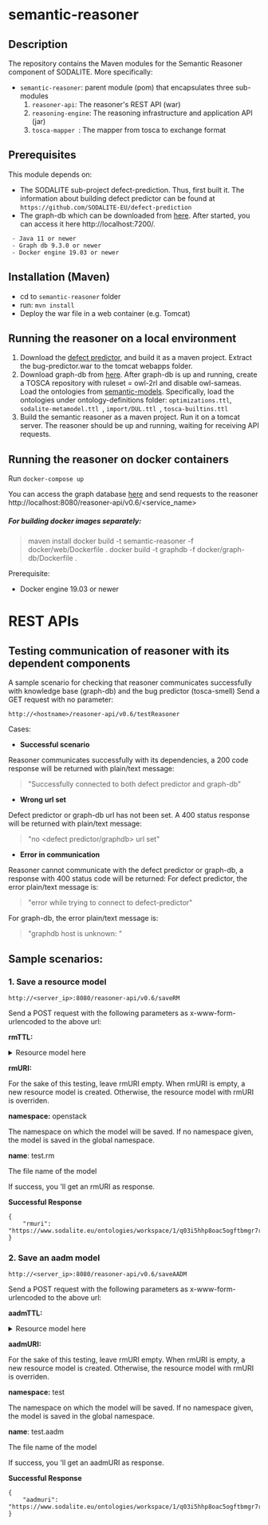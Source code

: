 # semantic-reasoner

## Description

The repository contains the Maven modules for the Semantic Reasoner component of SODALITE. More specifically:

- `semantic-reasoner`: parent module (pom)  that encapsulates three sub-modules
    1. `reasoner-api`: The reasoner's REST API (war)
    2. `reasoning-engine`: The reasoning infrastructure and application API (jar)
    3.  `tosca-mapper `: The mapper from tosca to exchange format

## Prerequisites
This module depends on:

- The SODALITE sub-project defect-prediction. Thus, first built it.
The information about building defect predictor can be found at
 ` https://github.com/SODALITE-EU/defect-prediction `
- The graph-db which can be downloaded from [here](http://graphdb.ontotext.com/documentation/free/index.html). 
After started, you can access it here http://localhost:7200/.
```
 - Java 11 or newer
 - Graph db 9.3.0 or newer
 - Docker engine 19.03 or newer 
 ```
 
## Installation (Maven)

- cd to `semantic-reasoner` folder
- run: `mvn install`
- Deploy the war file in a web container (e.g. Tomcat)

## Running the reasoner on a local environment
1) Download the [defect predictor](https://github.com/SODALITE-EU/defect-prediction), and build it as a maven project.
Extract the bug-predictor.war to the tomcat webapps folder.
2) Download graph-db from [here](http://graphdb.ontotext.com/). 
After graph-db is up and running, create a TOSCA repository with ruleset = owl-2rl and disable owl-sameas.
Load the ontologies from [semantic-models](https://github.com/SODALITE-EU/semantic-models/tree/master/ontology%20definitions).
Specifically, load the ontologies under ontology-definitions folder:
 `optimizations.ttl`,  `sodalite-metamodel.ttl `,  `import/DUL.ttl `,  `tosca-builtins.ttl `
4) Build the semantic reasoner as a maven project. Run it on a tomcat server. 
The reasoner should be up and running, waiting for receiving API requests.

## Running the reasoner on docker containers
Run 
```docker-compose up```

You can access the graph database [here](http://localhost:7200/)
and send requests to the reasoner http://localhost:8080/reasoner-api/v0.6/<service_name>
##### For building docker images separately:

> maven install
>docker build -t semantic-reasoner -f docker/web/Dockerfile .
> docker build -t graphdb -f docker/graph-db/Dockerfile .

  Prerequisite:
 - Docker engine 19.03 or newer

# REST APIs

## Testing communication of reasoner with its dependent components
A sample scenario for checking that reasoner communicates successfully with knowledge base (graph-db) and the bug predictor (tosca-smell)
Send a GET request with no parameter:
```
http://<hostname>/reasoner-api/v0.6/testReasoner 
```
Cases:
- **Successful scenario**

Reasoner communicates successfully with its dependencies, a 200 code response will be returned
with plain/text message:
>"Successfully connected to both defect predictor and graph-db"

- **Wrong url set**

Defect predictor or graph-db url has not been set.
A 400 status response will be returned with plain/text message:
>"no <defect predictor/graphdb> url set"
- **Error in communication**

Reasoner cannot communicate with the defect predictor or graph-db, a response with 400 status code will be returned:
For defect predictor, the error plain/text message is:
>"error while trying to connect to defect-predictor"

For graph-db, the error plain/text message is:
>"graphdb host is unknown: <graphdb url>"

 

## Sample scenarios:
### 1. Save a resource model
```
http://<server_ip>:8080/reasoner-api/v0.6/saveRM
```

Send a POST request with the following parameters as x-www-form-urlencoded to the above url:

**rmTTL:**
<details>
<summary>Resource model here</summary>

```
# baseURI: https://www.sodalite.eu/ontologies/exchange/rm/
# imports: https://www.sodalite.eu/ontologies/exchange/

@prefix : <https://www.sodalite.eu/ontologies/exchange/rm/> .
@prefix exchange: <https://www.sodalite.eu/ontologies/exchange/> .
@prefix owl: <http://www.w3.org/2002/07/owl#> .
@prefix rdf: <http://www.w3.org/1999/02/22-rdf-syntax-ns#> .
@prefix rdfs: <http://www.w3.org/2000/01/rdf-schema#> .
@prefix xsd: <http://www.w3.org/2001/XMLSchema#> .

:
  rdf:type owl:Ontology ;
  owl:imports exchange: ;
  owl:versionInfo "Created by the SODALITE IDE" ;
.

:RM_1
  rdf:type exchange:RM ;
  exchange:userId "27827d44-0f6c-11ea-8d71-362b9e155667" ;
.
:Parameter_1
  rdf:type exchange:Parameter ;
  exchange:name "property" ;  
  exchange:value 'docker_ip' ; 
.
:Parameter_2
  rdf:type exchange:Parameter ;
  exchange:name "entity" ;  
  exchange:value 'SELF' ; 
.
:Parameter_3
  rdf:type exchange:Parameter ;
  exchange:name "get_property" ;
  exchange:hasParameter :Parameter_1 ;
  exchange:hasParameter :Parameter_2 ;
.	

:Parameter_4
  rdf:type exchange:Parameter ;
  exchange:name "value" ;
  exchange:hasParameter :Parameter_3 ;
.

:Parameter_5
  rdf:type exchange:Parameter ;
  exchange:name "docker_ip" ;
  exchange:hasParameter :Parameter_4 ;
.	


:Parameter_6
  rdf:type exchange:Parameter ;
  exchange:name "path" ;
  exchange:value '/workspace/iac-management/blueprint-samples/blueprints/sodalite-test/modules/vm/playbooks/set_ip.yaml' ;
.

:Parameter_7
  rdf:type exchange:Parameter ;
  exchange:name "content" ;
  exchange:value '- hosts: all\n  gather_facts: no\n  tasks:\n    - name: Set attributes\n      set_stats:\n        data:\n          private_address: "{{ docker_ip }}"\n          public_address: "{{ docker_ip }}"' ;
.


:Parameter_8
  rdf:type exchange:Parameter ;
  exchange:name "primary" ;
  exchange:hasParameter :Parameter_6 ;
  exchange:hasParameter :Parameter_7 ;
.


:Parameter_9
  rdf:type exchange:Parameter ;
  exchange:name "implementation" ;
  exchange:hasParameter :Parameter_8 ;
.

:Parameter_10
  rdf:type exchange:Parameter ;
  exchange:name "create" ;
  exchange:hasParameter :Parameter_5 ;
  exchange:hasParameter :Parameter_9 ;
.

:Parameter_11
  rdf:type exchange:Parameter ;
  exchange:name "type" ;
  exchange:value 'string' ;  
.

:Parameter_12
  rdf:type exchange:Parameter ;
  exchange:name "required" ;
  exchange:value 'false' ;
.
:Property_1
  rdf:type exchange:Property ;
  exchange:name "username" ;
  exchange:hasParameter :Parameter_11 ;
  exchange:hasParameter :Parameter_12 ;
.
:Parameter_13
  rdf:type exchange:Parameter ;
  exchange:name "type" ;
  exchange:value 'string' ;  
.
:Parameter_14
  rdf:type exchange:Parameter ;
  exchange:name "required" ;
  exchange:value 'false' ;
.
:Property_2
  rdf:type exchange:Property ;
  exchange:name "docker_ip" ;
  exchange:hasParameter :Parameter_13 ;
  exchange:hasParameter :Parameter_14 ;
.
:Parameter_15
  rdf:type exchange:Parameter ;
  exchange:name "type" ;
  exchange:value 'tosca.interfaces.node.lifecycle.Standard' ;
.
:Interface_1
  rdf:type exchange:Interface ;
  exchange:name "Standard" ;
  exchange:hasParameter :Parameter_15 ;
  exchange:hasParameter :Parameter_10 ;
.

:NodeType_1
  rdf:type exchange:Type ;
  exchange:name "sodalite.nodes.Compute" ;
  exchange:derivesFrom 'tosca.nodes.Compute' ;  
  exchange:properties :Property_1 ; 
  exchange:properties :Property_2 ; 
  exchange:interfaces :Interface_1 ; 
.  
```

</details>


**rmURI:** <LEAVE IT EMPTY>


For the sake of this testing, leave rmURI empty.
When rmURI is empty, a new resource model is created. Otherwise, the resource model with rmURI is overriden.

**namespace:** openstack

The namespace on which the model will be saved. If no namespace given, the model is saved in the global namespace.

**name**: test.rm

The file name of the model


If success, you 'll get an rmURI as response.

**Successful Response**
```
{
    "rmuri": "https://www.sodalite.eu/ontologies/workspace/1/q03i5hhp8oac5ogftbmgr7ra4v/RM_nom7pmrlja496e5kkb026ub7d8"
}
```
### 2.  Save an aadm model
```
http://<server_ip>:8080/reasoner-api/v0.6/saveAADM
```

Send a POST request with the following parameters as x-www-form-urlencoded to the above url:

**aadmTTL:**
<details>
<summary>Resource model here</summary>

```
# baseURI: https://www.sodalite.eu/ontologies/exchange/sodalite-test/
# imports: https://www.sodalite.eu/ontologies/exchange/

@prefix : <https://www.sodalite.eu/ontologies/exchange/sodalite-test/> .
@prefix exchange: <https://www.sodalite.eu/ontologies/exchange/> .
@prefix owl: <http://www.w3.org/2002/07/owl#> .
@prefix rdf: <http://www.w3.org/1999/02/22-rdf-syntax-ns#> .
@prefix rdfs: <http://www.w3.org/2000/01/rdf-schema#> .
@prefix xsd: <http://www.w3.org/2001/XMLSchema#> .

:
  rdf:type owl:Ontology ;
  owl:imports exchange: ;
  owl:versionInfo "Created by the SODALITE IDE" ;
.

:AADM_1
  rdf:type exchange:AADM ;
  exchange:userId "27827d44-0f6c-11ea-8d71-362b9e155667" ;
.
:Property_1
  rdf:type exchange:Property ;
  exchange:name "username" ;
  exchange:value "1" ;
.
:Property_2
  rdf:type exchange:Property ;
  exchange:name "docker_ip" ;
  exchange:value "1" ;
.

:Template_1
  rdf:type exchange:Template ;
  exchange:name "sodalite-vm" ;
  exchange:type 'openstack/sodalite.nodes.Compute' ;  
  
  exchange:properties :Property_1 ;
  exchange:properties :Property_2 ;
.  
```

</details>


**aadmURI:** <LEAVE IT EMPTY>


For the sake of this testing, leave rmURI empty.
When rmURI is empty, a new resource model is created. Otherwise, the resource model with rmURI is overriden.

**namespace:** test

The namespace on which the model will be saved. If no namespace given, the model is saved in the global namespace.

**name**: test.aadm

The file name of the model


If success, you 'll get an aadmURI as response.

**Successful Response**
```
{
    "aadmuri": "https://www.sodalite.eu/ontologies/workspace/1/q03i5hhp8oac5ogftbmgr7ra4v/AADM_nom7pmrlja496e5kkb026ub7d8"
}
```


 